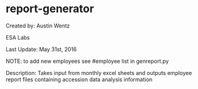 # report-generator
Created by: Austin Wentz

ESA Labs

Last Update: May 31st, 2016

NOTE: to add new employees see #employee list in genreport.py

Description:
Takes input from monthly excel sheets and outputs employee report files containing accession data analysis information
